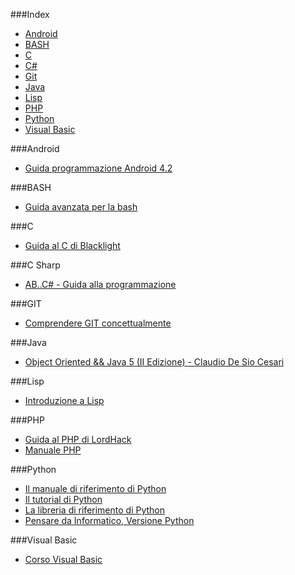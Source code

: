 ###Index
* [Android](#android)
* [BASH](#bash)
* [C](#c)
* [C#](#c-sharp)
* [Git](#git)
* [Java](#java)
* [Lisp](#lisp)
* [PHP](#php)
* [Python](#python)
* [Visual Basic](#visual-basic)


###Android

* [Guida programmazione Android 4.2](http://www.sprik.it/guida/Android4_2.pdf)


###BASH

* [Guida avanzata per la bash](http://www.dmi.unict.it/diraimondo/web/wp-content/uploads/classes/so/mirror-stuff/abs-guide.pdf)


###C

* [Guida al C di Blacklight](http://blacklight.gotdns.org/guidac.pdf)


###C Sharp

* [AB..C# - Guida alla programmazione](http://www.youblisher.com/files/publications/4/21542/pdf.pdf)


###GIT

* [Comprendere GIT concettualmente](http://www.linuxtrent.it/sites/default/files/Comprendere%20Git%20concettualmente%20-%20Marco%20Ciampa%20-%20r1.pdf)


###Java

* [Object Oriented && Java 5 (II Edizione) - Claudio De Sio Cesari](http://www.claudiodesio.com/download/oo_&&_java_5.zip)


###Lisp

* [Introduzione a Lisp](http://www.matteolucarelli.net/lisp/lispintro.pdf)


###PHP

* [Guida al PHP di LordHack](http://www.lordhack.altervista.org/brdp.pdf)
* [Manuale PHP](http://francescomuscolo.altervista.org/manuale_PHP.pdf)


###Python

* [Il manuale di riferimento di Python](http://docs.python.it/html/ref/)
* [Il tutorial di Python](http://docs.python.it/html/tut/)
* [La libreria di riferimento di Python](http://docs.python.it/html/lib/)
* [Pensare da Informatico, Versione Python](http://www.python.it/doc/Howtothink/Howtothink-html-it/index.htm)


###Visual Basic

* [Corso Visual Basic](http://www.webalice.it/kindofapple/corsovb.pdf)
